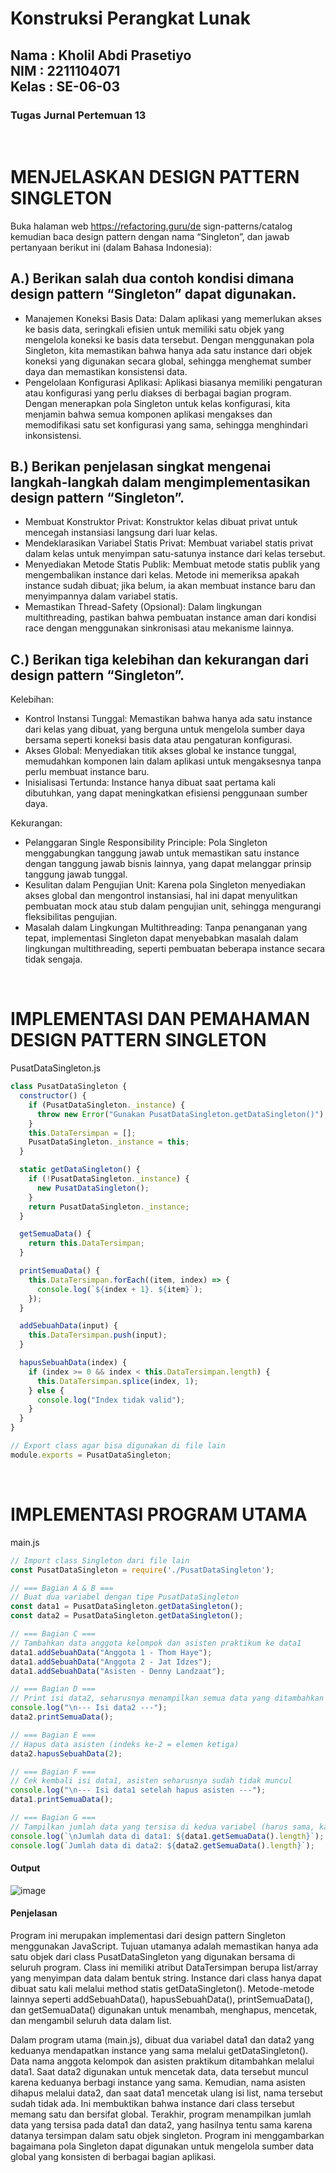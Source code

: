 <h1>Konstruksi Perangkat Lunak</h1>
<h2>Nama : Kholil Abdi Prasetiyo<br>NIM : 2211104071<br>Kelas : SE-06-03</h2>
<h3>Tugas Jurnal Pertemuan 13</h3>

<br>

# MENJELASKAN DESIGN PATTERN SINGLETON
Buka halaman web https://refactoring.guru/de sign-patterns/catalog kemudian baca design pattern dengan nama “Singleton”, dan jawab pertanyaan berikut ini (dalam Bahasa Indonesia):

## A.) Berikan salah dua contoh kondisi dimana design pattern “Singleton” dapat digunakan.
  - Manajemen Koneksi Basis Data: Dalam aplikasi yang memerlukan akses ke basis data, seringkali efisien untuk memiliki satu objek yang mengelola koneksi ke basis data tersebut. Dengan menggunakan pola Singleton, kita memastikan bahwa hanya ada satu instance dari objek koneksi yang digunakan secara global, sehingga menghemat sumber daya dan memastikan konsistensi data.
  - Pengelolaan Konfigurasi Aplikasi: Aplikasi biasanya memiliki pengaturan atau konfigurasi yang perlu diakses di berbagai bagian program. Dengan menerapkan pola Singleton untuk kelas konfigurasi, kita menjamin bahwa semua komponen aplikasi mengakses dan memodifikasi satu set konfigurasi yang sama, sehingga menghindari inkonsistensi.

## B.) Berikan penjelasan singkat mengenai langkah-langkah dalam mengimplementasikan design pattern “Singleton”.
- Membuat Konstruktor Privat: Konstruktor kelas dibuat privat untuk mencegah instansiasi langsung dari luar kelas.
- Mendeklarasikan Variabel Statis Privat: Membuat variabel statis privat dalam kelas untuk menyimpan satu-satunya instance dari kelas tersebut.  
- Menyediakan Metode Statis Publik: Membuat metode statis publik yang mengembalikan instance dari kelas. Metode ini memeriksa apakah instance sudah dibuat; jika belum, ia akan membuat instance baru dan menyimpannya dalam variabel statis.  
- Memastikan Thread-Safety (Opsional): Dalam lingkungan multithreading, pastikan bahwa pembuatan instance aman dari kondisi race dengan menggunakan sinkronisasi atau mekanisme lainnya.  

## C.) Berikan tiga kelebihan dan kekurangan dari design pattern “Singleton”.
Kelebihan:
- Kontrol Instansi Tunggal: Memastikan bahwa hanya ada satu instance dari kelas yang dibuat, yang berguna untuk mengelola sumber daya bersama seperti koneksi basis data atau pengaturan konfigurasi.
- Akses Global: Menyediakan titik akses global ke instance tunggal, memudahkan komponen lain dalam aplikasi untuk mengaksesnya tanpa perlu membuat instance baru.
- Inisialisasi Tertunda: Instance hanya dibuat saat pertama kali dibutuhkan, yang dapat meningkatkan efisiensi penggunaan sumber daya.

Kekurangan:
- Pelanggaran Single Responsibility Principle: Pola Singleton menggabungkan tanggung jawab untuk memastikan satu instance dengan tanggung jawab bisnis lainnya, yang dapat melanggar prinsip tanggung jawab tunggal.
- Kesulitan dalam Pengujian Unit: Karena pola Singleton menyediakan akses global dan mengontrol instansiasi, hal ini dapat menyulitkan pembuatan mock atau stub dalam pengujian unit, sehingga mengurangi fleksibilitas pengujian.
- Masalah dalam Lingkungan Multithreading: Tanpa penanganan yang tepat, implementasi Singleton dapat menyebabkan masalah dalam lingkungan multithreading, seperti pembuatan beberapa instance secara tidak sengaja.

<br>

# IMPLEMENTASI DAN PEMAHAMAN DESIGN PATTERN SINGLETON
PusatDataSingleton.js
```js
class PusatDataSingleton {
  constructor() {
    if (PusatDataSingleton._instance) {
      throw new Error("Gunakan PusatDataSingleton.getDataSingleton()");
    }
    this.DataTersimpan = [];
    PusatDataSingleton._instance = this;
  }

  static getDataSingleton() {
    if (!PusatDataSingleton._instance) {
      new PusatDataSingleton();
    }
    return PusatDataSingleton._instance;
  }

  getSemuaData() {
    return this.DataTersimpan;
  }

  printSemuaData() {
    this.DataTersimpan.forEach((item, index) => {
      console.log(`${index + 1}. ${item}`);
    });
  }

  addSebuahData(input) {
    this.DataTersimpan.push(input);
  }

  hapusSebuahData(index) {
    if (index >= 0 && index < this.DataTersimpan.length) {
      this.DataTersimpan.splice(index, 1);
    } else {
      console.log("Index tidak valid");
    }
  }
}

// Export class agar bisa digunakan di file lain
module.exports = PusatDataSingleton;
```

<br>

# IMPLEMENTASI PROGRAM UTAMA
main.js
```js
// Import class Singleton dari file lain
const PusatDataSingleton = require('./PusatDataSingleton');

// === Bagian A & B ===
// Buat dua variabel dengan tipe PusatDataSingleton
const data1 = PusatDataSingleton.getDataSingleton();
const data2 = PusatDataSingleton.getDataSingleton();

// === Bagian C ===
// Tambahkan data anggota kelompok dan asisten praktikum ke data1
data1.addSebuahData("Anggota 1 - Thom Haye");
data1.addSebuahData("Anggota 2 - Jat Idzes");
data1.addSebuahData("Asisten - Denny Landzaat");

// === Bagian D ===
// Print isi data2, seharusnya menampilkan semua data yang ditambahkan lewat data1
console.log("\n--- Isi data2 ---");
data2.printSemuaData();

// === Bagian E ===
// Hapus data asisten (indeks ke-2 = elemen ketiga)
data2.hapusSebuahData(2);

// === Bagian F ===
// Cek kembali isi data1, asisten seharusnya sudah tidak muncul
console.log("\n--- Isi data1 setelah hapus asisten ---");
data1.printSemuaData();

// === Bagian G ===
// Tampilkan jumlah data yang tersisa di kedua variabel (harus sama, karena Singleton)
console.log(`\nJumlah data di data1: ${data1.getSemuaData().length}`);
console.log(`Jumlah data di data2: ${data2.getSemuaData().length}`);
```

#### Output
![image](https://github.com/user-attachments/assets/4624cb04-cad1-4eac-abdd-524b9a591cec)

#### Penjelasan
Program ini merupakan implementasi dari design pattern Singleton menggunakan JavaScript. Tujuan utamanya adalah memastikan hanya ada satu objek dari class PusatDataSingleton yang digunakan bersama di seluruh program. Class ini memiliki atribut DataTersimpan berupa list/array yang menyimpan data dalam bentuk string. Instance dari class hanya dapat dibuat satu kali melalui method statis getDataSingleton(). Metode-metode lainnya seperti addSebuahData(), hapusSebuahData(), printSemuaData(), dan getSemuaData() digunakan untuk menambah, menghapus, mencetak, dan mengambil seluruh data dalam list.

Dalam program utama (main.js), dibuat dua variabel data1 dan data2 yang keduanya mendapatkan instance yang sama melalui getDataSingleton(). Data nama anggota kelompok dan asisten praktikum ditambahkan melalui data1. Saat data2 digunakan untuk mencetak data, data tersebut muncul karena keduanya berbagi instance yang sama. Kemudian, nama asisten dihapus melalui data2, dan saat data1 mencetak ulang isi list, nama tersebut sudah tidak ada. Ini membuktikan bahwa instance dari class tersebut memang satu dan bersifat global. Terakhir, program menampilkan jumlah data yang tersisa pada data1 dan data2, yang hasilnya tentu sama karena datanya tersimpan dalam satu objek singleton. Program ini menggambarkan bagaimana pola Singleton dapat digunakan untuk mengelola sumber data global yang konsisten di berbagai bagian aplikasi.
